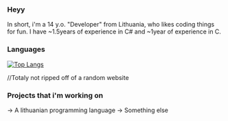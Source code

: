 ### Heyy
    
  In short, i'm a 14 y.o. "Developer" from Lithuania, who likes coding things for fun. 
  I have ~1.5years of experience in C# and ~1year of experience in C.

### Languages
  [![Top Langs](https://github-readme-stats.vercel.app/api/top-langs/?username=motiejusvin)](https://github.com/anuraghazra/github-readme-stats)
  
  //Totaly not ripped off of a random website
### Projects that i'm working on
   -> A lithuanian programming language
   -> Something else
